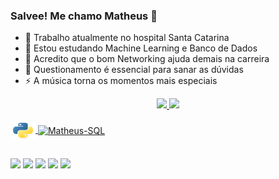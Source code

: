 ### Salvee! Me chamo Matheus 👋

- 🔭 Trabalho atualmente no hospital Santa Catarina
- 🌱 Estou estudando Machine Learning e Banco de Dados
- 👯 Acredito que o bom Networking ajuda demais na carreira
- 🤔 Questionamento é essencial para sanar as dúvidas
- ⚡ A música torna os momentos mais especiais

<div align="center">
  <a href="https://github.com/MatheusPiske">
  <img height="180em" src="https://github-readme-stats.vercel.app/api?username=MatheusPiske&theme=blue-green"/>
  <img height="180em" src="https://github-readme-stats.vercel.app/api/top-langs/?username=MatheusPiske&theme=blue-green"/>
</div>

  <div style="display: inline_block"><br>
  <img align="center" alt="Matheus-Python" height="30" width="40" src="https://raw.githubusercontent.com/devicons/devicon/master/icons/python/python-original.svg">
  <img align="center" alt="Matheus-SQL" height="30" width="40" 
 src="https://cdn.jsdelivr.net/gh/devicons/devicon/icons/mysql/mysql-original.svg" />
    
 ##
 
<div> 
  <a href="https://www.instagram.com/matheus.araujo4/" target="_blank"><img src="https://img.shields.io/badge/-Instagram-%23E4405F?style=for-the-badge&logo=instagram&logoColor=white" target="_blank"></a>
 <a href="https://discord.com/" target="_blank"><img src="https://img.shields.io/badge/Discord-7289DA?style=for-the-badge&logo=discord&logoColor=white" target="_blank"></a> 
  <a href = "matheus.piske14b@gmail.com"><img src="https://img.shields.io/badge/-Gmail-%23333?style=for-the-badge&logo=gmail&logoColor=white" target="_blank"></a>
  <a href="https://steamcommunity.com/profiles/76561199167536749/" target="_blank"><img src="https://img.shields.io/badge/Steam-000000?style=for-the-badge&logo=steam&logoColor=white" target="_blank"></a>
  <a href="https://open.spotify.com/user/fd602h7uuuknwzsllqmktszox" target="_blank"><img src="https://img.shields.io/badge/Spotify-1ED760?&style=for-the-badge&logo=spotify&logoColor=white" target="_blank"></a> 
